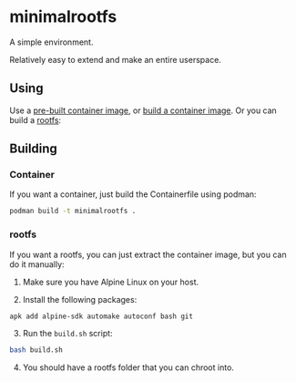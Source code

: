 # minimalrootfs

A simple environment.

Relatively easy to extend and make an entire userspace.

## Using

Use a [pre-built container image](https://codeberg.org/charles25565/-/packages/container/minimalrootfs), or [build a container image](#building). Or you can build a [rootfs](#rootfs):

## Building

### Container

If you want a container, just build the Containerfile using podman:

```sh
podman build -t minimalrootfs .
```

### rootfs

If you want a rootfs, you can just extract the container image, but you can do it manually:

1. Make sure you have Alpine Linux on your host.

2. Install the following packages:

```sh
apk add alpine-sdk automake autoconf bash git
```

3. Run the `build.sh` script:

```sh
bash build.sh
```

4. You should have a rootfs folder that you can chroot into.
